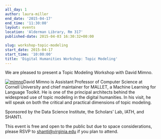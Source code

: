 ```yaml
---
all_day: 1
author: laura-miller
end_date: '2015-04-17'
end_time: '11:30:00'
layout: events
location: 'Alderman Library, Rm 317'
published-date: 2015-04-03 16:30:32+00:00

slug: workshop-topic-modeling
start_date: 2015-04-17
start_time: '10:00:00'
title: 'Digital Humanities Workshop: Topic Modeling'
---
```


We are pleased to present a Topic Modeling Workshop with David Mimno.









[![mimno](http://static.scholarslab.org/wp-content/uploads/2015/04/mimno-110x110.jpeg)](http://static.scholarslab.org/wp-content/uploads/2015/04/mimno.jpeg)David Mimno is Assistant Professor of Computer Science at Cornell University and chief maintainer for MALLET, a Machine Learning for Language Toolkit. He is one of the principal architects behind the widespread use of topic modeling in the digital humanities. In his visit, he will speak on both the critical and practical dimensions of topic modeling.

Sponsored by the Data Science Institute, the Scholars’ Lab, IATH, and SHANTI.







This event is free and open to the public but due to space considerations, please RSVP to [shanti@virginia.edu](mailto:shanti@virginia.edu) if you plan to attend.
